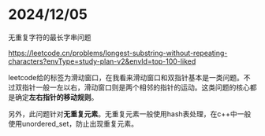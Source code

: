 # 2024/12/05
无重复字符的最长字串问题

https://leetcode.cn/problems/longest-substring-without-repeating-characters?envType=study-plan-v2&envId=top-100-liked

leetcode给的标签为滑动窗口，在我看来滑动窗口和双指针基本是一类问题。不过双指针一般一左以右，滑动窗口则是两个相邻的指针的运动。这类问题的核心都是确定**左右指针的移动规则**。

另外，此问题针对**无重复元素**。无重复元素一般使用hash表处理，在c++中一般使用unordered_set，防止出现重复元素。